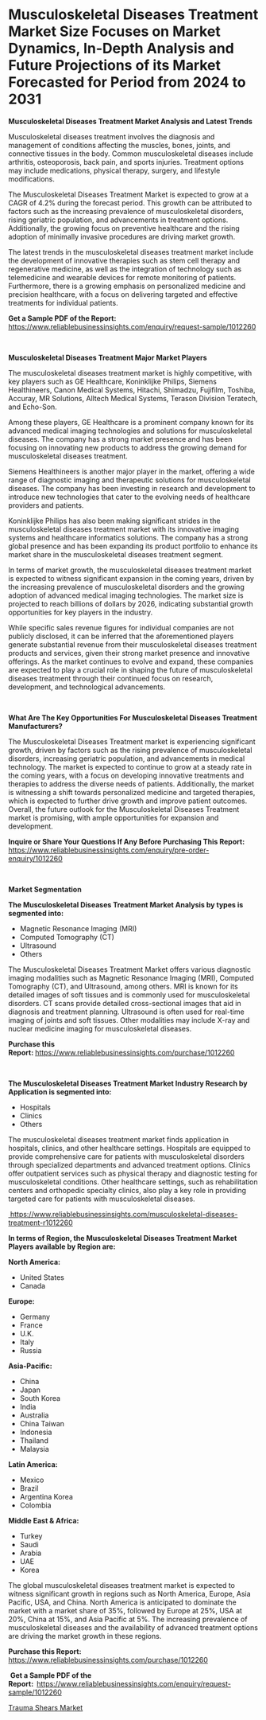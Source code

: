 <p><h1>Musculoskeletal Diseases Treatment Market Size Focuses on Market Dynamics, In-Depth Analysis and Future Projections of its Market Forecasted for Period from 2024 to 2031</h1></p><p><strong>Musculoskeletal Diseases Treatment Market Analysis and Latest Trends</strong></p>
<p><p>Musculoskeletal diseases treatment involves the diagnosis and management of conditions affecting the muscles, bones, joints, and connective tissues in the body. Common musculoskeletal diseases include arthritis, osteoporosis, back pain, and sports injuries. Treatment options may include medications, physical therapy, surgery, and lifestyle modifications.</p><p>The Musculoskeletal Diseases Treatment Market is expected to grow at a CAGR of 4.2% during the forecast period. This growth can be attributed to factors such as the increasing prevalence of musculoskeletal disorders, rising geriatric population, and advancements in treatment options. Additionally, the growing focus on preventive healthcare and the rising adoption of minimally invasive procedures are driving market growth.</p><p>The latest trends in the musculoskeletal diseases treatment market include the development of innovative therapies such as stem cell therapy and regenerative medicine, as well as the integration of technology such as telemedicine and wearable devices for remote monitoring of patients. Furthermore, there is a growing emphasis on personalized medicine and precision healthcare, with a focus on delivering targeted and effective treatments for individual patients.</p></p>
<p><strong>Get a Sample PDF of the Report:&nbsp;</strong> <a href="https://www.reliablebusinessinsights.com/enquiry/request-sample/1012260">https://www.reliablebusinessinsights.com/enquiry/request-sample/1012260</a></p>
<p>&nbsp;</p>
<p><strong>Musculoskeletal Diseases Treatment Major Market Players</strong></p>
<p><p>The musculoskeletal diseases treatment market is highly competitive, with key players such as GE Healthcare, Koninklijke Philips, Siemens Healthineers, Canon Medical Systems, Hitachi, Shimadzu, Fujifilm, Toshiba, Accuray, MR Solutions, Alltech Medical Systems, Terason Division Teratech, and Echo-Son.</p><p>Among these players, GE Healthcare is a prominent company known for its advanced medical imaging technologies and solutions for musculoskeletal diseases. The company has a strong market presence and has been focusing on innovating new products to address the growing demand for musculoskeletal diseases treatment.</p><p>Siemens Healthineers is another major player in the market, offering a wide range of diagnostic imaging and therapeutic solutions for musculoskeletal diseases. The company has been investing in research and development to introduce new technologies that cater to the evolving needs of healthcare providers and patients.</p><p>Koninklijke Philips has also been making significant strides in the musculoskeletal diseases treatment market with its innovative imaging systems and healthcare informatics solutions. The company has a strong global presence and has been expanding its product portfolio to enhance its market share in the musculoskeletal diseases treatment segment.</p><p>In terms of market growth, the musculoskeletal diseases treatment market is expected to witness significant expansion in the coming years, driven by the increasing prevalence of musculoskeletal disorders and the growing adoption of advanced medical imaging technologies. The market size is projected to reach billions of dollars by 2026, indicating substantial growth opportunities for key players in the industry.</p><p>While specific sales revenue figures for individual companies are not publicly disclosed, it can be inferred that the aforementioned players generate substantial revenue from their musculoskeletal diseases treatment products and services, given their strong market presence and innovative offerings. As the market continues to evolve and expand, these companies are expected to play a crucial role in shaping the future of musculoskeletal diseases treatment through their continued focus on research, development, and technological advancements.</p></p>
<p>&nbsp;</p>
<p><strong>What Are The Key Opportunities For Musculoskeletal Diseases Treatment Manufacturers?</strong></p>
<p><p>The Musculoskeletal Diseases Treatment market is experiencing significant growth, driven by factors such as the rising prevalence of musculoskeletal disorders, increasing geriatric population, and advancements in medical technology. The market is expected to continue to grow at a steady rate in the coming years, with a focus on developing innovative treatments and therapies to address the diverse needs of patients. Additionally, the market is witnessing a shift towards personalized medicine and targeted therapies, which is expected to further drive growth and improve patient outcomes. Overall, the future outlook for the Musculoskeletal Diseases Treatment market is promising, with ample opportunities for expansion and development.</p></p>
<p><strong>Inquire or Share Your Questions If Any Before Purchasing This Report:</strong> <a href="https://www.reliablebusinessinsights.com/enquiry/pre-order-enquiry/1012260">https://www.reliablebusinessinsights.com/enquiry/pre-order-enquiry/1012260</a></p>
<p>&nbsp;</p>
<p><strong>Market Segmentation</strong></p>
<p><strong>The Musculoskeletal Diseases Treatment Market Analysis by types is segmented into:</strong></p>
<p><ul><li>Magnetic Resonance Imaging (MRI)</li><li>Computed Tomography (CT)</li><li>Ultrasound</li><li>Others</li></ul></p>
<p><p>The Musculoskeletal Diseases Treatment Market offers various diagnostic imaging modalities such as Magnetic Resonance Imaging (MRI), Computed Tomography (CT), and Ultrasound, among others. MRI is known for its detailed images of soft tissues and is commonly used for musculoskeletal disorders. CT scans provide detailed cross-sectional images that aid in diagnosis and treatment planning. Ultrasound is often used for real-time imaging of joints and soft tissues. Other modalities may include X-ray and nuclear medicine imaging for musculoskeletal diseases.</p></p>
<p><strong>Purchase this Report:&nbsp;</strong><a href="https://www.reliablebusinessinsights.com/purchase/1012260">https://www.reliablebusinessinsights.com/purchase/1012260</a></p>
<p>&nbsp;</p>
<p><strong>The Musculoskeletal Diseases Treatment Market Industry Research by Application is segmented into:</strong></p>
<p><ul><li>Hospitals</li><li>Clinics</li><li>Others</li></ul></p>
<p><p>The musculoskeletal diseases treatment market finds application in hospitals, clinics, and other healthcare settings. Hospitals are equipped to provide comprehensive care for patients with musculoskeletal disorders through specialized departments and advanced treatment options. Clinics offer outpatient services such as physical therapy and diagnostic testing for musculoskeletal conditions. Other healthcare settings, such as rehabilitation centers and orthopedic specialty clinics, also play a key role in providing targeted care for patients with musculoskeletal diseases.</p></p>
<p><a href="https://www.reliablebusinessinsights.com/musculoskeletal-diseases-treatment-r1012260">&nbsp;https://www.reliablebusinessinsights.com/musculoskeletal-diseases-treatment-r1012260</a></p>
<p><strong>In terms of Region, the Musculoskeletal Diseases Treatment Market Players available by Region are:</strong></p>
<p>
    <p> <strong> North America: </strong>
        <ul>
            <li>United States</li>
            <li>Canada</li>
        </ul>
        </p> 
    <p> <strong> Europe: </strong>
        <ul>
            <li>Germany</li>
            <li>France</li>
            <li>U.K.</li>
            <li>Italy</li>
            <li>Russia</li>
        </ul>
        </p> 
    <p> <strong> Asia-Pacific: </strong>
        <ul>
            <li>China</li>
            <li>Japan</li>
            <li>South Korea</li>
            <li>India</li>
            <li>Australia</li>
            <li>China Taiwan</li>
            <li>Indonesia</li>
            <li>Thailand</li>
            <li>Malaysia</li>
        </ul>
        </p> 
    <p> <strong> Latin America: </strong>
        <ul>
            <li>Mexico</li>
            <li>Brazil</li>
            <li>Argentina Korea</li>
            <li>Colombia</li>
        </ul>
        </p> 
    <p> <strong> Middle East & Africa: </strong>
        <ul>
            <li>Turkey</li>
            <li>Saudi</li>
            <li>Arabia</li>
            <li>UAE</li>
            <li>Korea</li>
        </ul>
    </p>
    </p>
<p><p>The global musculoskeletal diseases treatment market is expected to witness significant growth in regions such as North America, Europe, Asia Pacific, USA, and China. North America is anticipated to dominate the market with a market share of 35%, followed by Europe at 25%, USA at 20%, China at 15%, and Asia Pacific at 5%. The increasing prevalence of musculoskeletal diseases and the availability of advanced treatment options are driving the market growth in these regions.</p></p>
<p><strong>Purchase this Report: </strong><a href="https://www.reliablebusinessinsights.com/purchase/1012260">https://www.reliablebusinessinsights.com/purchase/1012260</a></p>
<p>&nbsp;<strong>Get a Sample PDF of the Report:&nbsp;&nbsp;</strong><a href="https://www.reliablebusinessinsights.com/enquiry/request-sample/1012260">https://www.reliablebusinessinsights.com/enquiry/request-sample/1012260</a></p>
<p><strong></strong></p>
<p><p><a href="https://github.com/gamblestampleyjenny50m5sl6/Market-Research-Report-List-3/blob/main/trauma-shears-market.md">Trauma Shears Market</a></p></p>